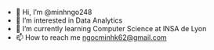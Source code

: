 - 👋 Hi, I’m @minhngo248
- 👀 I’m interested in Data Analytics
- 🌱 I’m currently learning Computer Science at INSA de Lyon
- 📫 How to reach me ngocminhk62@gmail.com

<!---
minhngo248/minhngo248 is a ✨ special ✨ repository because its `README.md` (this file) appears on your GitHub profile.
You can click the Preview link to take a look at your changes.
--->
